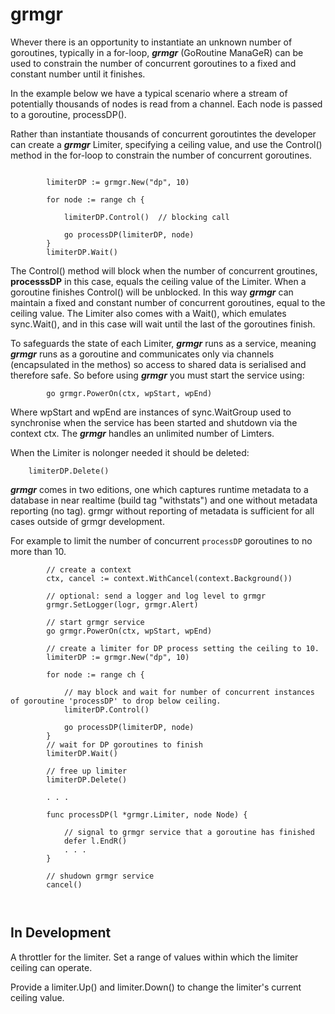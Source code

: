 # grmgr
Whever there is an opportunity to instantiate an unknown number of goroutines, typically in a for-loop, **_grmgr_** (GoRoutine ManaGeR) can be used to constrain the number of concurrent goroutines to a fixed and constant number until it finishes. 

In the example below we have a typical scenario where a stream of potentially thousands of nodes is read from a channel. Each node is passed to a goroutine, processDP().

Rather than instantiate thousands of concurrent goroutintes the developer can create a  **_grmgr_** Limiter, specifying a ceiling value, and use the Control() method in the for-loop to constrain the number of concurrent goroutines.

```

		limiterDP := grmgr.New("dp", 10)
		
		for node := range ch {
	
			limiterDP.Control()  // blocking call
			
			go processDP(limiterDP, node)
		}
		limiterDP.Wait()
```
The Control() method will block when the number of concurrent groutines, __processsDP__ in this case, equals the ceiling value of the Limiter. When a goroutine finishes Control() will be unblocked.
In this way **_grmgr_** can maintain a fixed and constant number of concurrent goroutines, equal to the ceiling value. The Limiter also comes with a Wait(), which emulates sync.Wait(), and in this case will wait until the last of the goroutines finish.

To safeguards the state of each Limiter, **_grmgr_** runs as a service, meaning  **_grmgr_** runs as a goroutine and communicates only via channels (encapsulated in the methos) so access to shared data is serialised and therefore safe.
So before using  **_grmgr_**  you must start the service using:

```
 		go grmgr.PowerOn(ctx, wpStart, wpEnd) 
```
Where wpStart and wpEnd are instances of sync.WaitGroup used to synchronise when the service has been started and shutdown via the context ctx. The  **_grmgr_** handles an unlimited number of Limters.
 
When the Limiter is nolonger needed it should be deleted:

```
	limiterDP.Delete()
```

 **_grmgr_** comes in two editions, one which captures runtime metadata to a database in near realtime (build tag "withstats") and one without metadata reporting (no tag).
grmgr without reporting of metadata is sufficient for all cases outside of grmgr development.

For example to limit the number of concurrent `processDP` goroutines to no more than 10.

```
		// create a context
		ctx, cancel := context.WithCancel(context.Background())
		
		// optional: send a logger and log level to grmgr 
		grmgr.SetLogger(logr, grmgr.Alert)
		
		// start grmgr service
		go grmgr.PowerOn(ctx, wpStart, wpEnd) 
		
		// create a limiter for DP process setting the ceiling to 10.
		limiterDP := grmgr.New("dp", 10)
		
		for node := range ch {
			
			// may block and wait for number of concurrent instances of goroutine 'processDP' to drop below ceiling.
			limiterDP.Control()
			
			go processDP(limiterDP, node)
		}
		// wait for DP goroutines to finish
		limiterDP.Wait()
		
		// free up limiter
		limiterDP.Delete()
		
		. . .
		
		func processDP(l *grmgr.Limiter, node Node) {
			
			// signal to grmgr service that a goroutine has finished
			defer l.EndR()
			. . .
		}
		
		// shudown grmgr service
		cancel()
		
		
```

## In Development

A throttler for the limiter. Set a range of values within which the limiter ceiling can operate. 

Provide a limiter.Up() and limiter.Down() to change the limiter's current ceiling value. 

